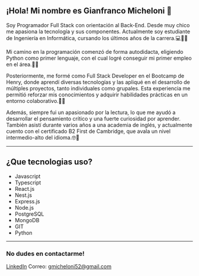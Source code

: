 ## ¡Hola! Mi nombre es Gianfranco Micheloni 👋
Soy Programador Full Stack con orientación al Back-End.
Desde muy chico me apasiona la tecnología y sus componentes. Actualmente soy estudiante de Ingeniería en Informática, cursando los últimos años de la carrera.💻🧑‍🎓

Mi camino en la programación comenzó de forma autodidacta, eligiendo Python como primer lenguaje, con el cual logré conseguir mi primer empleo en el área.🌱🚀

Posteriormente, me formé como Full Stack Developer en el Bootcamp de Henry, donde aprendí diversas tecnologías y las apliqué en el desarrollo de múltiples proyectos, tanto individuales como grupales. Esta experiencia me permitió reforzar mis conocimientos y adquirir habilidades prácticas en un entorno colaborativo.🤝👥

Además, siempre fui un apasionado por la lectura, lo que me ayudó a desarrollar el pensamiento crítico y una fuerte curiosidad por aprender. También asistí durante varios años a una academia de inglés, y actualmente cuento con el certificado B2 First de Cambridge, que avala un nivel intermedio-alto del idioma.🤓📖

---

## ¿Que tecnologias uso?
*  Javascript
*  Typescript
*  React.js
*  Nest.js
*  Express.js
*  Node.js
*  PostgreSQL
*  MongoDB
*  GIT
*  Python

---

### No dudes en contactarme!
[LinkedIn](www.linkedin.com/in/gianmicheloni)
Correo: gmicheloni52@gmail.com

<!--
**GMicheloni/GMicheloni** is a ✨ _special_ ✨ repository because its `README.md` (this file) appears on your GitHub profile.

Here are some ideas to get you started:

- 🔭 I’m currently working on ...
- 🌱 I’m currently learning ...
- 👯 I’m looking to collaborate on ...
- 🤔 I’m looking for help with ...
- 💬 Ask me about ...
- 📫 How to reach me: ...
- 😄 Pronouns: ...
- ⚡ Fun fact: ...
-->
